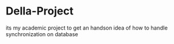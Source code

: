 # Della-Project
its my academic project to get an handson idea of how to handle synchronization on database

